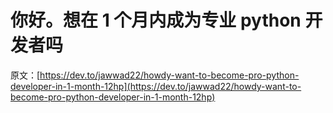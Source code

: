 # 你好。想在 1 个月内成为专业 python 开发者吗

原文：[https://dev.to/jawwad22/howdy-want-to-become-pro-python-developer-in-1-month-12hp](https://dev.to/jawwad22/howdy-want-to-become-pro-python-developer-in-1-month-12hp)